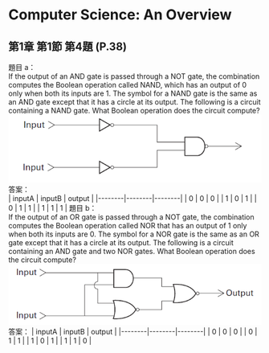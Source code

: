 # Computer Science: An Overview
## 第1章 第1節 第4題 (P.38)
題目 a：  
If the output of an AND gate is passed through a NOT gate, the combination computes the Boolean operation called NAND, which has an output of 0 only when both its inputs are 1. The symbol for a NAND gate is the same as an AND gate except that it has a circle at its output. The following is a circuit containing a NAND gate. What Boolean operation does the circuit compute?  
![ch01-1-4-a](./ch01-1-4-a.png)  
答案：  
| inputA | inputB | output |
|--------|--------|--------|
| 0 | 0 | 0 |
| 1 | 0 | 1 |
| 0 | 1 | 1 | 
| 1 | 1 | 1 | 
題目 b：  
If the output of an OR gate is passed through a NOT gate, the combination computes the Boolean operation called NOR that has an output of 1 only when both its inputs are 0. The symbol for a NOR gate is the same as an OR gate except that it has a circle at its output. The following is a circuit containing an AND gate and two NOR gates. What Boolean operation does the circuit compute?  
![ch01-1-4-b](./ch01-1-4-b.png)  
答案：
| inputA | inputB | output |
|--------|--------|--------|
| 0 | 0 | 0 |
| 0 | 1 | 1 |
| 1 | 0 | 1 |
| 1 | 1 | 0 |